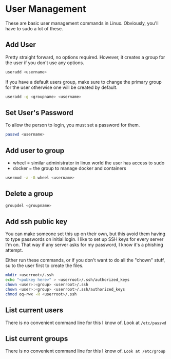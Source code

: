 # User Management

These are basic user management commands in Linux.
Obviously, you'll have to sudo a lot of these.


## Add User

Pretty straight forward, no options required.  However, it creates a group for the user if you don't use any options.

```bash
useradd <username>
```

If you have a default users group, make sure to change the primary group for the user otherwise one will be created by default.

```bash
useradd -g <groupname> <username>
```

## Set User's Password

To allow the person to login, you must set a password for them.

```bash
passwd <username>
```


## Add user to group
* wheel = similar administrator in linux world the user has access to sudo
* docker = the group to manage docker and containers

```bash
usermod -a -G wheel <username>
```

## Delete a group

```bash
groupdel <groupname>
```


## Add ssh public key 

You can make someone set this up on their own, but this avoid them having to type passwords on initial login.
I like to set up SSH keys for every server I'm on.
That way if any server asks for my password, I know it's a phishing attempt.

Either run these commands, or if you don't want to do all the "chown" stuff, su to the user first to create the files.

```bash
mkdir <userroot>/.ssh
echo "<pubkey here>" > <userroot>/.ssh/authorized_keys
chown <user>:<group> <userroot>/.ssh
chown <user>:<group> <userroot>/.ssh/authorized_keys
chmod oq-rwx -R <userroot>/.ssh
```

## List current users

There is no convenient command line for this I know of. Look at ```/etc/passwd```

## List current groups

There is no convenient command line for this I know of. ```Look at /etc/group```
